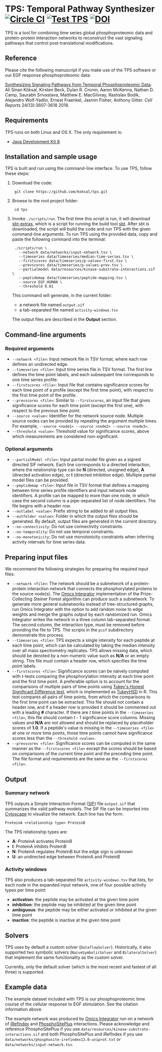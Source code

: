   [Cytoscape]: http://www.cytoscape.org/
  [iRefIndex]: http://irefindex.org/
  [Java Development Kit 8]: http://www.oracle.com/technetwork/java/javase/downloads/jdk8-downloads-2133151.html
  [Omics Integrator]: http://fraenkel.mit.edu/omicsintegrator
  [PhosphoSitePlus]: http://www.phosphosite.org/
  [sbt]: https://github.com/sbt/sbt
  [sbt-extras]: https://github.com/paulp/sbt-extras
  [ScalaZ3]: https://github.com/epfl-lara/ScalaZ3
  [SIF]: http://wiki.cytoscape.org/Cytoscape_User_Manual/Network_Formats
  [Tukey's Honest Significant Difference test]: https://en.wikipedia.org/wiki/Tukey%27s_range_test
  [TukeyHSD]: https://stat.ethz.ch/R-manual/R-patched/library/stats/html/TukeyHSD.html

# TPS: Temporal Pathway Synthesizer [![Circle CI](https://circleci.com/gh/koksal/tps.svg?style=svg)](https://circleci.com/gh/koksal/tps) [![Test TPS](https://github.com/gitter-lab/tps/actions/workflows/test.yml/badge.svg)](https://github.com/gitter-lab/tps/actions/workflows/test.yml) [![DOI](https://zenodo.org/badge/DOI/10.5281/zenodo.1215178.svg)](https://doi.org/10.5281/zenodo.1215178)


TPS is a tool for combining time series global phosphoproteomic data and
protein-protein interaction networks to reconstruct the vast signaling pathways
that control post-translational modifications.

## Reference

Please cite the following manuscript if you make use of the TPS software or our
EGF response phosphoproteomic data:

[Synthesizing Signaling Pathways from Temporal Phosphoproteomic Data](https://doi.org/10.1016/j.celrep.2018.08.085).
Ali Sinan Köksal, Kirsten Beck, Dylan R. Cronin, Aaron McKenna, Nathan D. Camp, Saurabh Srivastava, Matthew E. MacGilvray, Rastislav Bodík, Alejandro Wolf-Yadlin, Ernest Fraenkel, Jasmin Fisher, Anthony Gitter.
*Cell Reports* 24(13):3607-3618 2018.

## Requirements

TPS runs on both Linux and OS X. The only requirement is:
* [Java Development Kit 8].

## Installation and sample usage

TPS is built and run using the command-line interface. To use TPS, follow these
steps:

1. Download the code:

        git clone https://github.com/koksal/tps.git
2. Browse to the root project folder:

        cd tps
3. Invoke `./scripts/run`. The first time this script is run, it will download
   [sbt-extras], which is a script for running the build tool [sbt]. After sbt
   is downloaded, the script will build the code and run TPS with the given
   command-line arguments. To run TPS using the provided data, copy and paste
   the following command into the terminal:

        ./scripts/run \
          --network data/networks/input-network.tsv \
          --timeseries data/timeseries/median-time-series.tsv \
          --firstscores data/timeseries/p-values-first.tsv \
          --prevscores data/timeseries/p-values-prev.tsv \
          --partialmodel data/resources/kinase-substrate-interactions.sif \
          --peptidemap data/timeseries/peptide-mapping.tsv \
          --source EGF_HUMAN \
          --threshold 0.01
   This command will generate, in the current folder:
   - a network file named `output.sif`
   - a tab-separated file named `activity-windows.tsv`

   The output files are described in the **Output** section.

## Command-line arguments

### Required arguments

- `--network <file>`: Input network file in TSV format, where each row defines an undirected edge.
- `--timeseries <file>`: Input time series file in TSV format. The first line defines the time point labels, and each subsequent line corresponds to one time series profile.
- `--firstscores <file>`: Input file that contains significance scores for each time point of a profile (except the first time point), with respect to the first time point of the profile.
- `--prevscores <file>`: Similar to `--firstscores`, an input file that gives significance scores for each time point (except the first one), with respect to the previous time point.
- `--source <value>`: Identifier for the network source node. Multiple source nodes can be provided by repeating the argument multiple times. For example, `--source <node1> --source <node2> --source <node3>`.
- `--threshold <value>`: Threshold value for significance scores, above which measurements are considered non-significant.

### Optional arguments

- `--partialModel <file>`: Input partial model file given as a signed directed SIF network. Each line corresponds to a directed interaction, where the relationship type can be **N** (directed, unsigned edge), **A** (directed activation edge), or **I** (directed inhibition edge). Multiple partial model files can be provided.
- `--peptidemap <file>`: Input file in TSV format that defines a mapping between time series profile identifiers and input network node identifiers. A profile can be mapped to more than one node, in which case the second column is a pipe-separated list of node identifiers. The file begins with a header row.
- `--outlabel <value>`: Prefix string to be added to all output files.
- `--outfolder <value>`: Folder in which the output files should be generated. By default, output files are generated in the current directory.
- `--no-connectivity`: Do not use connectivity constraints.
- `--no-temporality`: Do not use temporal constraints.
- `--no-monotonicity`: Do not use monotonicity constraints when inferring activity intervals for time series data.

## Preparing input files

We recommend the following strategies for preparing the required input files:
- `--network <file>`: The network should be a subnetwork of a protein-protein
interaction network that connects the phosphorylated proteins to the source node(s).
The [Omics Integrator] implementation of the Prize-Collecting Steiner Forest
algorithm can produce such a subnetwork. To generate more general subnetworks
instead of tree-structured graphs, run Omics Integrator with the option to add random
noise to edge weights and merge the graphs output by each randomized run. Omics Integrator
writes the network in a three column tab-separated format. The second column, the
interaction type, must be removed before providing the file to TPS. The scripts in
the `pcsf` subdirectory demonstrate this process.
- `--timeseries <file>`: TPS expects a single intensity for each peptide at each time point,
which can be calculated by taking the median intensity over all mass spectrometry replicates.
TPS allows missing data, which should be denoted by a non-numeric value such as **N/A**
or an empty string. This file must contain a header row, which specifies the time point
labels.
- `--firstscores <file>`: Significance scores can be naively computed with t-tests
comparing the phosphorylation intensity at each time point and the first time point.
A preferable option is to account for the comparisons of multiple pairs of time
points using [Tukey's Honest Significant Difference test], which is implemented as [TukeyHSD]
in R. This test compares all pairs of time points, from which the comparisons to the
first time point can be extracted. This file should not contain a header row, and if a
header row is provided it should be commented out with a leading **#** character. If
there are *t* time points in the `--timeseries <file>`, this file should contain
*t* - 1 significance score columns. Missing values and **N/A** are not allowed and
should be replaced by placeholder scores of **1.0**. If a peptide's value is missing
in the `--timeseries <file>` at one or more time points, those time points cannot have
significance scores less than the `--threshold <value>`.
- `--prevscores <file>`: Significance scores can be computed in the same manner as the
`--firstscores <file>` except the scores should be based on comparisons of the current
time point and the preceding time point. The file format and requirements are the same
as the `--firstscores <file>`.

## Output

### Summary network

TPS outputs a Simple Interaction Format ([SIF]) file `output.sif` that
summarizes the valid pathway models. The SIF file can be imported into
[Cytoscape] to visualize the network. Each line has the form:
```
ProteinA <relationship type> ProteinB
```
The TPS relationship types are:
* **A**: ProteinA activates ProteinB
* **I**: ProteinA inhibits ProteinB
* **N**: ProteinA regulates ProteinB but the edge sign is unknown
* **U**: an undirected edge between ProteinA and ProteinB

### Activity windows

TPS also produces a tab-separated file `activity-windows.tsv` that lists, for
each node in the expanded input network, one of four possible activity types
per time point:
* **activation**: the peptide may be activated at the given time point
* **inhibition**: the peptide may be inhibited at the given time point
* **ambiguous**: the peptide may be either activated or inhibited at the given time point
* **inactive**: the peptide is inactive at the given time point

## Solvers

TPS uses by default a custom solver (`DataflowSolver`). Historically, it also
supported two symbolic solvers (`NaiveSymbolicSolver` and `BilateralSolver`)
that implement the same functionality as the custom solver.

Currently, only the default solver (which is the most recent and fastest of all
three) is supported. 

## Example data

The example dataset included with TPS is our phosphoproteomic time course of the
cellular response to EGF stimulation. See the citation information above.

The example network was produced by [Omics Integrator] run on a network
of [iRefIndex] and [PhosphoSitePlus] interactions. Please acknowledge
and reference PhosphoSitePlus if you use `data/resources/kinase-substrate-interactions.sif`
and both PhosphoSitePlus and iRefIndex if you use `data/networks/phosphosite-irefindex13.0-uniprot.txt`
or `data/networks/input-network.tsv`.
